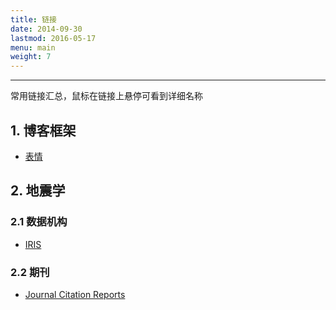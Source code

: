 ```yaml
---
title: 链接
date: 2014-09-30
lastmod: 2016-05-17
menu: main
weight: 7
---
```


---
常用链接汇总，鼠标在链接上悬停可看到详细名称

## 1. 博客框架
- [表情](https://www.webpagefx.com/tools/emoji-cheat-sheet/)

## 2. 地震学

### 2.1 数据机构
- [IRIS](http://www.iris.edu/hq/ "Incorporated Research Institutions for Seismology")

### 2.2 期刊

- [Journal Citation Reports](https://jcr.incites.thomsonreuters.com/)
